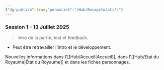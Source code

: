 ```yaml
---
{"dg-publish":true,"permalink":"/Hub/Recapitulatif/"}
---
```



### Session 1 - 13 Juillet 2025

> Intro de la partie, test et feedback.

- Peut être retravailler l'intro et le développement.

Nouvelles informations dans l'[[Hub/Accueil\|Accueil]], dans l'[[Hub/État du Royaume\|État du Royaume]] et dans les fiches personnages.